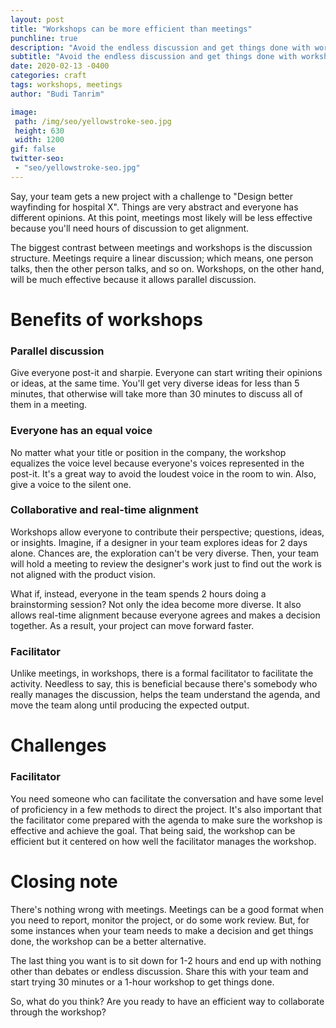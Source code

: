 ```yaml
---
layout: post
title: "Workshops can be more efficient than meetings"
punchline: true
description: "Avoid the endless discussion and get things done with workshops"
subtitle: "Avoid the endless discussion and get things done with workshops"
date: 2020-02-13 -0400
categories: craft
tags: workshops, meetings
author: "Budi Tanrim"

image:
 path: /img/seo/yellowstroke-seo.jpg
 height: 630
 width: 1200
gif: false
twitter-seo: 
 - "seo/yellowstroke-seo.jpg"
---
```


Say, your team gets a new project with a challenge to "Design better wayfinding for hospital X". Things are very abstract and everyone has different opinions. At this point, meetings most likely will be less effective because you'll need hours of discussion to get alignment.

The biggest contrast between meetings and workshops is the discussion structure. Meetings require a linear discussion; which means, one person talks, then the other person talks, and so on. Workshops, on the other hand, will be much effective because it allows parallel discussion.

# Benefits of workshops

### Parallel discussion
Give everyone post-it and sharpie. Everyone can start writing their opinions or ideas, at the same time. You'll get very diverse ideas for less than 5 minutes, that otherwise will take more than 30 minutes to discuss all of them in a meeting.

### Everyone has an equal voice
No matter what your title or position in the company, the workshop equalizes the voice level because everyone's voices represented in the post-it. It's a great way to avoid the loudest voice in the room to win. Also, give a voice to the silent one.

### Collaborative and real-time alignment
Workshops allow everyone to contribute their perspective; questions, ideas, or insights. Imagine, if a designer in your team explores ideas for 2 days alone. Chances are, the exploration can't be very diverse. Then, your team will hold a meeting to review the designer's work just to find out the work is not aligned with the product vision.

What if, instead, everyone in the team spends 2 hours doing a brainstorming session? Not only the idea become more diverse. It also allows real-time alignment because everyone agrees and makes a decision together. As a result, your project can move forward faster.

### Facilitator
Unlike meetings, in workshops, there is a formal facilitator to facilitate the activity. Needless to say, this is beneficial because there's somebody who really manages the discussion, helps the team understand the agenda, and move the team along until producing the expected output.

# Challenges 
### Facilitator
You need someone who can facilitate the conversation and have some level of proficiency in a few methods to direct the project. It's also important that the facilitator come prepared with the agenda to make sure the workshop is effective and achieve the goal. That being said, the workshop can be efficient but it centered on how well the facilitator manages the workshop.

# Closing note
There's nothing wrong with meetings. Meetings can be a good format when you need to report, monitor the project, or do some work review. But, for some instances when your team needs to make a decision and get things done, the workshop can be a better alternative.

The last thing you want is to sit down for 1-2 hours and end up with nothing other than debates or endless discussion. Share this with your team and start trying 30 minutes or a 1-hour workshop to get things done.

So, what do you think? Are you ready to have an efficient way to collaborate through the workshop?
